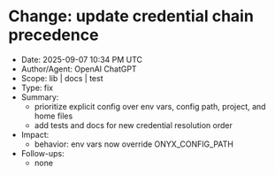 # Change: update credential chain precedence

- Date: 2025-09-07 10:34 PM UTC
- Author/Agent: OpenAI ChatGPT
- Scope: lib | docs | test
- Type: fix
- Summary:
  - prioritize explicit config over env vars, config path, project, and home files
  - add tests and docs for new credential resolution order
- Impact:
  - behavior: env vars now override ONYX_CONFIG_PATH
- Follow-ups:
  - none

